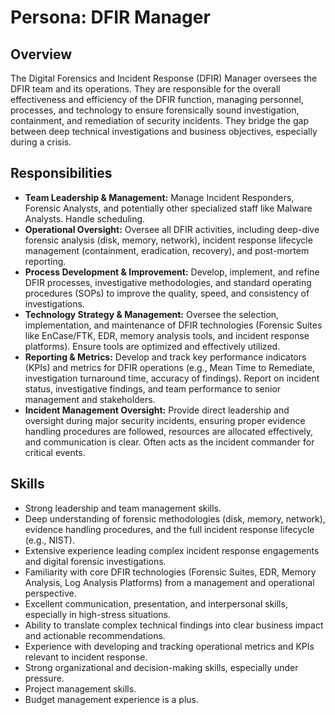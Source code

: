 # Persona: DFIR Manager

## Overview

The Digital Forensics and Incident Response (DFIR) Manager oversees the DFIR team and its operations. They are responsible for the overall effectiveness and efficiency of the DFIR function, managing personnel, processes, and technology to ensure forensically sound investigation, containment, and remediation of security incidents. They bridge the gap between deep technical investigations and business objectives, especially during a crisis.

## Responsibilities

- **Team Leadership & Management:** Manage Incident Responders, Forensic Analysts, and potentially other specialized staff like Malware Analysts. Handle scheduling.
- **Operational Oversight:** Oversee all DFIR activities, including deep-dive forensic analysis (disk, memory, network), incident response lifecycle management (containment, eradication, recovery), and post-mortem reporting.
- **Process Development & Improvement:** Develop, implement, and refine DFIR processes, investigative methodologies, and standard operating procedures (SOPs) to improve the quality, speed, and consistency of investigations.
- **Technology Strategy & Management:** Oversee the selection, implementation, and maintenance of DFIR technologies (Forensic Suites like EnCase/FTK, EDR, memory analysis tools, and incident response platforms). Ensure tools are optimized and effectively utilized.
- **Reporting & Metrics:** Develop and track key performance indicators (KPIs) and metrics for DFIR operations (e.g., Mean Time to Remediate, investigation turnaround time, accuracy of findings). Report on incident status, investigative findings, and team performance to senior management and stakeholders.
- **Incident Management Oversight:** Provide direct leadership and oversight during major security incidents, ensuring proper evidence handling procedures are followed, resources are allocated effectively, and communication is clear. Often acts as the incident commander for critical events.

## Skills

- Strong leadership and team management skills.
- Deep understanding of forensic methodologies (disk, memory, network), evidence handling procedures, and the full incident response lifecycle (e.g., NIST).
- Extensive experience leading complex incident response engagements and digital forensic investigations.
- Familiarity with core DFIR technologies (Forensic Suites, EDR, Memory Analysis, Log Analysis Platforms) from a management and operational perspective.
- Excellent communication, presentation, and interpersonal skills, especially in high-stress situations.
- Ability to translate complex technical findings into clear business impact and actionable recommendations.
- Experience with developing and tracking operational metrics and KPIs relevant to incident response.
- Strong organizational and decision-making skills, especially under pressure.
- Project management skills.
- Budget management experience is a plus.
